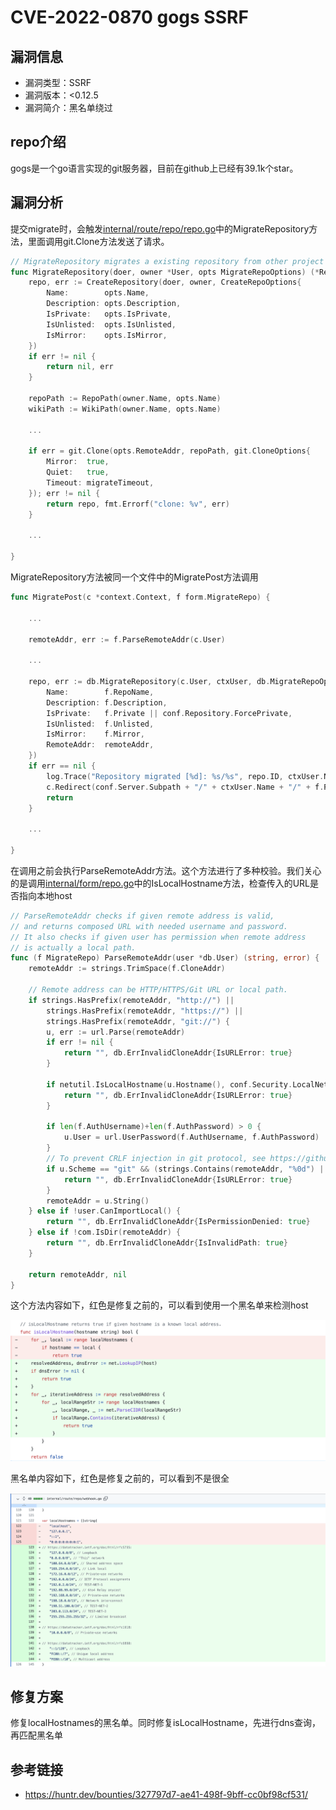 # CVE-2022-0870 gogs SSRF

## 漏洞信息
- 漏洞类型：SSRF
- 漏洞版本：<0.12.5
- 漏洞简介：黑名单绕过

## repo介绍
gogs是一个go语言实现的git服务器，目前在github上已经有39.1k个star。

## 漏洞分析

提交migrate时，会触发[internal/route/repo/repo.go](https://github.com/gogs/gogs/blob/509a392272a2ba2bde9d64bf5a55a58d0eadccc4/internal/db/repo.go#L757)中的MigrateRepository方法，里面调用git.Clone方法发送了请求。

```go
// MigrateRepository migrates a existing repository from other project hosting.
func MigrateRepository(doer, owner *User, opts MigrateRepoOptions) (*Repository, error) {
	repo, err := CreateRepository(doer, owner, CreateRepoOptions{
		Name:        opts.Name,
		Description: opts.Description,
		IsPrivate:   opts.IsPrivate,
		IsUnlisted:  opts.IsUnlisted,
		IsMirror:    opts.IsMirror,
	})
	if err != nil {
		return nil, err
	}

	repoPath := RepoPath(owner.Name, opts.Name)
	wikiPath := WikiPath(owner.Name, opts.Name)

	...
  
	if err = git.Clone(opts.RemoteAddr, repoPath, git.CloneOptions{
		Mirror:  true,
		Quiet:   true,
		Timeout: migrateTimeout,
	}); err != nil {
		return repo, fmt.Errorf("clone: %v", err)
	}
  
	...
  
}
```

MigrateRepository方法被同一个文件中的MigratePost方法调用

```go
func MigratePost(c *context.Context, f form.MigrateRepo) {
	
	...
	
	remoteAddr, err := f.ParseRemoteAddr(c.User)

	...

	repo, err := db.MigrateRepository(c.User, ctxUser, db.MigrateRepoOptions{
		Name:        f.RepoName,
		Description: f.Description,
		IsPrivate:   f.Private || conf.Repository.ForcePrivate,
		IsUnlisted:  f.Unlisted,
		IsMirror:    f.Mirror,
		RemoteAddr:  remoteAddr,
	})
	if err == nil {
		log.Trace("Repository migrated [%d]: %s/%s", repo.ID, ctxUser.Name, f.RepoName)
		c.Redirect(conf.Server.Subpath + "/" + ctxUser.Name + "/" + f.RepoName)
		return
	}

	...
	
}
```

在调用之前会执行ParseRemoteAddr方法。这个方法进行了多种校验。我们关心的是调用[internal/form/repo.go](https://github.com/gogs/gogs/blob/714383a063f64fcc7c6a458182c4f9cf5a46df66/internal/form/repo.go)中的IsLocalHostname方法，检查传入的URL是否指向本地host

```go
// ParseRemoteAddr checks if given remote address is valid,
// and returns composed URL with needed username and password.
// It also checks if given user has permission when remote address
// is actually a local path.
func (f MigrateRepo) ParseRemoteAddr(user *db.User) (string, error) {
	remoteAddr := strings.TrimSpace(f.CloneAddr)

	// Remote address can be HTTP/HTTPS/Git URL or local path.
	if strings.HasPrefix(remoteAddr, "http://") ||
		strings.HasPrefix(remoteAddr, "https://") ||
		strings.HasPrefix(remoteAddr, "git://") {
		u, err := url.Parse(remoteAddr)
		if err != nil {
			return "", db.ErrInvalidCloneAddr{IsURLError: true}
		}

		if netutil.IsLocalHostname(u.Hostname(), conf.Security.LocalNetworkAllowlist) {
			return "", db.ErrInvalidCloneAddr{IsURLError: true}
		}

		if len(f.AuthUsername)+len(f.AuthPassword) > 0 {
			u.User = url.UserPassword(f.AuthUsername, f.AuthPassword)
		}
		// To prevent CRLF injection in git protocol, see https://github.com/gogs/gogs/issues/6413
		if u.Scheme == "git" && (strings.Contains(remoteAddr, "%0d") || strings.Contains(remoteAddr, "%0a")) {
			return "", db.ErrInvalidCloneAddr{IsURLError: true}
		}
		remoteAddr = u.String()
	} else if !user.CanImportLocal() {
		return "", db.ErrInvalidCloneAddr{IsPermissionDenied: true}
	} else if !com.IsDir(remoteAddr) {
		return "", db.ErrInvalidCloneAddr{IsInvalidPath: true}
	}

	return remoteAddr, nil
}
```

这个方法内容如下，红色是修复之前的，可以看到使用一个黑名单来检测host

![image](images/2.png)

黑名单内容如下，红色是修复之前的，可以看到不是很全

![image](images/1.png)



## 修复方案

修复localHostnames的黑名单。同时修复isLocalHostname，先进行dns查询，再匹配黑名单



## 参考链接

- https://huntr.dev/bounties/327797d7-ae41-498f-9bff-cc0bf98cf531/